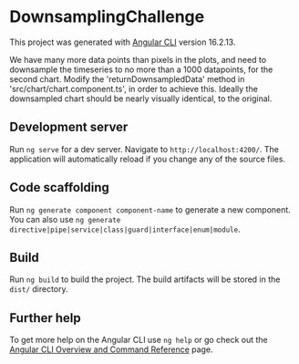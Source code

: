 # DownsamplingChallenge

This project was generated with [Angular CLI](https://github.com/angular/angular-cli) version 16.2.13.

We have many more data points than pixels in the plots, and need to downsample the timeseries to no more than a 1000 datapoints, for the second chart. Modify the 'returnDownsampledData' method in 'src/chart/chart.component.ts', in order to achieve this. Ideally the downsampled chart should be nearly visually identical, to the original.

## Development server

Run `ng serve` for a dev server. Navigate to `http://localhost:4200/`. The application will automatically reload if you change any of the source files.

## Code scaffolding

Run `ng generate component component-name` to generate a new component. You can also use `ng generate directive|pipe|service|class|guard|interface|enum|module`.

## Build

Run `ng build` to build the project. The build artifacts will be stored in the `dist/` directory.


## Further help

To get more help on the Angular CLI use `ng help` or go check out the [Angular CLI Overview and Command Reference](https://angular.io/cli) page.
